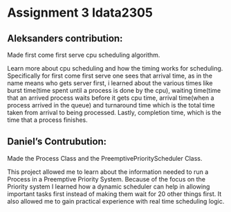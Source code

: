 # Assignment 3 Idata2305

## Aleksanders contribution:

Made first come first serve cpu scheduling algorithm.

Learn more about cpu scheduling and how the timing works for scheduling. Specifically for first come first serve one sees that arrival time, as in the name means who gets server first, i learned about the various times like burst time(time spent until a process is done by the cpu), waiting time(time that an arrived process waits before it gets cpu time, arrival time(when a process arrived in the queue) and turnaround time which is the total time taken from arrival to being processed. Lastly, completion time, which is the time that a process finishes.

## Daniel’s Contrubution:

Made the Process Class and the PreemptivePriorityScheduler Class.

This project allowed me to learn about the information needed to run a Process in a Preemptive Priority System. Because of the focus on the Priority system I learned how a dynamic scheduler can help in allowing important tasks first instead of making them wait for 20 other things first. It also allowed me to gain practical experience with real time scheduling logic.

